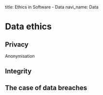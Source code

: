 title: Ethics in Software - Data
navi_name: Data

# Data ethics

## Privacy

Anonymisation

## Integrity

## The case of data breaches
